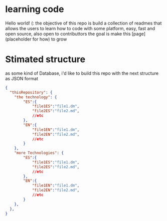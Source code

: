 # learning code
Hello world! (: the objective of this repo is build a collection of readmes that allows the users to learn how to code with some platform, easy, fast and open source, also open to contributtors
the goal is make this [page](placeholder for how) to grow

# Stimated structure
as some kind of Database, i'd like to build this repo with the next structure as JSON format
```json
{
  "thisRepository": {
    "the technology": {
        "ES":{
            "file1ES":"file1.dm",
            "file2ES":"file2.md",
            //etc
        },
        "EN":{
            "file1EN":"file1.dm",
            "file2EN":"file2.md",
            //etc
        }
    },
    "more Technologies": {
        "ES":{
            "file1ES":"file1.dm",
            "file2ES":"file2.md",
            //etc
        },
        "EN":{
            "file1EN":"file1.dm",
            "file2EN":"file2.md",
            //etc
        }
    },
  },
}
